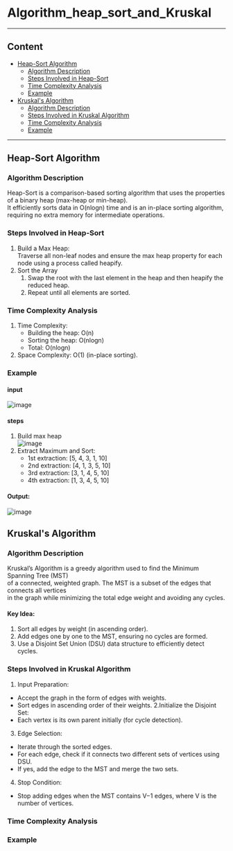 # Algorithm_heap_sort_and_Kruskal
---
## Content
- [Heap-Sort Algorithm](#heap-sort-algorithm)
  - [Algorithm Description](#algorithm-description)
  - [Steps Involved in Heap-Sort](#steps-involved-in-heap-sort)
  - [Time Complexity Analysis](#time-complexity-analysis)
  - [Example](#example)
- [Kruskal's Algorithm](#kruskals-algorithm)
  - [Algorithm Description](#algorithm-description-1)
  - [Steps Involved in Kruskal Algorithm](#steps-involved-in-kruskal-algorithm)
  - [Time Complexity Analysis](#time-complexity-analysis-1)
  - [Example](#example-1)
---
 
## Heap-Sort Algorithm

### Algorithm Description
   Heap-Sort is a comparison-based sorting algorithm that uses the properties of a binary heap (max-heap or min-heap).<br>
   It efficiently sorts data in O(nlogn) time and is an in-place sorting algorithm, requiring no extra memory for intermediate operations.
   
### Steps Involved in Heap-Sort
 1. Build a Max Heap: <br>
         Traverse all non-leaf nodes and ensure the max heap property for each node using a process called heapify.
 2. Sort the Array
      1. Swap the root with the last element in the heap and then heapify the reduced heap.
      2. Repeat until all elements are sorted.
### Time Complexity Analysis
1. Time Complexity:
      - Building the heap: O(n)
      - Sorting the heap: O(nlogn)
      - Total: O(nlogn)
2. Space Complexity: O(1) (in-place sorting).
### Example
#### input
![image](https://github.com/user-attachments/assets/2266d064-aeb4-48c9-be10-de265eeda286)
#### steps
1. Build max heap <br>
   ![image](https://github.com/user-attachments/assets/a5a87553-2ce2-45f8-bba6-38b7ce18e15e)
2. Extract Maximum and Sort:
   - 1st extraction: [5, 4, 3, 1, 10]
   - 2nd extraction: [4, 1, 3, 5, 10]
   - 3rd extraction: [3, 1, 4, 5, 10]
   - 4th extraction: [1, 3, 4, 5, 10]
#### Output:
![image](https://github.com/user-attachments/assets/323e553a-65a8-45c8-a7cc-31945aae8898)


## Kruskal's Algorithm

### Algorithm Description

Kruskal’s Algorithm is a greedy algorithm used to find the Minimum Spanning Tree (MST)<br> of a connected, weighted graph. The MST is a subset of the edges that connects all vertices<br> in the graph while minimizing the total edge weight and avoiding any cycles.
#### Key Idea:
1. Sort all edges by weight (in ascending order).
2. Add edges one by one to the MST, ensuring no cycles are formed.
3. Use a Disjoint Set Union (DSU) data structure to efficiently detect cycles.

### Steps Involved in Kruskal Algorithm

1. Input Preparation:
- Accept the graph in the form of edges with weights.
- Sort edges in ascending order of their weights.
2.Initialize the Disjoint Set:
- Each vertex is its own parent initially (for cycle detection).
3. Edge Selection:
- Iterate through the sorted edges.
- For each edge, check if it connects two different sets of vertices using DSU.
- If yes, add the edge to the MST and merge the two sets.
4. Stop Condition:
- Stop adding edges when the MST contains V−1 edges, where V is the number of vertices.

### Time Complexity Analysis

### Example








         

         
   
   
